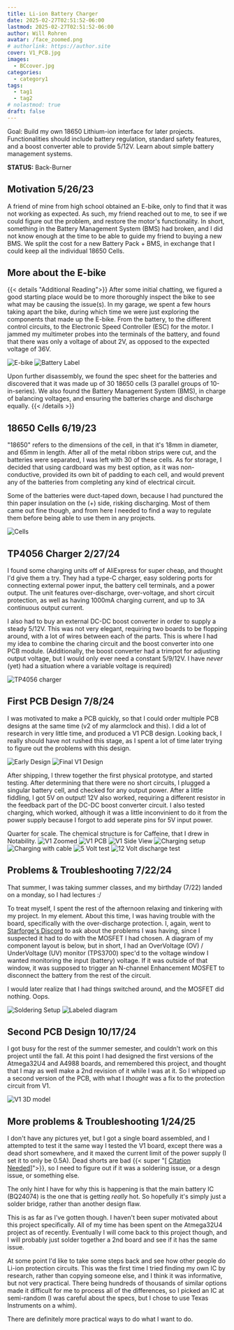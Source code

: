 ```yaml
---
title: Li-ion Battery Charger
date: 2025-02-27T02:51:52-06:00
lastmod: 2025-02-27T02:51:52-06:00
author: Will Rohren
avatar: /face_zoomed.png
# authorlink: https://author.site
cover: V1_PCB.jpg
images:
  - BCcover.jpg
categories:
  - category1
tags:
  - tag1
  - tag2
# nolastmod: true
draft: false
---
```


Goal: Build my own 18650 Lithium-ion interface for later projects. Functionalities should include battery regulation, standard safety features, and a boost converter able to provide 5/12V. Learn about simple battery management systems. 

**STATUS:** Back-Burner

<!--more-->

## Motivation 5/26/23
A friend of mine from high school obtained an E-bike, only to find that it was not working as expected. As such, my friend reached out to me, to see if we could figure out the problem, and restore the motor's functionality. In short, something in the Battery Management System (BMS) had broken, and I did not know enough at the time to be able to guide my friend to buying a new BMS. We split the cost for a new Battery Pack + BMS, in exchange that I could keep all the individual 18650 Cells. 

## More about the E-bike
{{< details "Additional Reading">}} 
After some initial chatting, we figured a good starting place would be to more thoroughly inspect the bike to see what may be causing the issue(s). In my garage, we spent a few hours taking apart the bike, during which time we were just exploring the components that made up the E-bike. From the battery, to the different control circuits, to the Electronic Speed Controller (ESC) for the motor. I jammed my multimeter probes into the terminals of the battery, and found that there was only a voltage of about 2V, as opposed to the expected voltage of 36V. 

![E-bike](E_Bike.jpg)
![Battery Label](Battery_Pack.jpg)

Upon further disassembly, we found the spec sheet for the batteries and discovered that it was made up of 30 18650 cells (3 parallel groups of 10-in-series). We also found the Battery Management System (BMS), in charge of balancing voltages, and ensuring the batteries charge and discharge equally. 
{{< /details >}} 

## 18650 Cells 6/19/23
"18650" refers to the dimensions of the cell, in that it's 18mm in diameter, and 65mm in length. After all of the metal ribbon strips were cut, and the batteries were separated, I was left with 30 of these cells. As for storage, I decided that using cardboard was my best option, as it was non-conductive, provided its own bit of padding to each cell, and would prevent any of the batteries from completing any kind of electrical circuit. 

Some of the batteries were duct-taped down, because I had punctured the thin paper insulation on the (+) side, risking discharging. Most of them came out fine though, and from here I needed to find a way to regulate them before being able to use them in any projects.

![Cells](Battery_Storage.jpg)

## TP4056 Charger 2/27/24
I found some charging units off of AliExpress for super cheap, and thought I'd give them a try. They had a type-C charger, easy soldering ports for connecting external power input, the battery cell terminals, and a power output. The unit features over-discharge, over-voltage, and short circuit protection, as well as having 1000mA charging current, and up to 3A continuous output current. 

I also had to buy an external DC-DC boost converter in order to supply a steady 5/12V. This was not very elegant, requiring two boards to be flopping around, with a lot of wires between each of the parts. This is where I had my idea to combine the charing circuit and the boost converter into one PCB module. (Additionally, the boost converter had a trimpot for adjusting output voltage, but I would only ever need a constant 5/9/12V. I have *never* (yet) had a situation where a variable voltage is required)

![TP4056 charger](TP4056.jpg)

## First PCB Design 7/8/24
I was motivated to make a PCB quickly, so that I could order multiple PCB designs at the same time (v2 of my alarmclock and this). I did a lot of research in very little time, and produced a V1 PCB design. Looking back, I really should have not rushed this stage, as I spent a lot of time later trying to figure out the problems with this design. 

![Early Design](V1_Early.jpg)
![Final V1 Design](V1_Finished.png)

After shipping, I threw together the first physical prototype, and started testing. After determining that there were no short circuits, I plugged a singular battery cell, and checked for any output power. After a little fiddling, I got 5V on output! 12V also worked, requiring a different resistor in the feedback part of the DC-DC boost converter circuit. I also tested charging, which worked, although it was a little inconvinient to do it from the power supply because I forgot to add seperate pins for 5V input power. 

Quarter for scale. The chemical structure is for Caffeine, that I drew in Notability. 
![V1 Zoomed](V1_Zoomed.jpg)
![V1 PCB](V1_PCB.jpg)
![V1 Side View](V1_side.jpg)
![Charging setup](charging_board.jpg)
![Charging with cable](Charging.jpg)
![5 Volt test](5Volts.jpg)
![12 Volt discharge test](12V.jpg)

## Problems & Troubleshooting 7/22/24
That summer, I was taking summer classes, and my birthday (7/22) landed on a monday, so I had lectures :/

To treat myself, I spent the rest of the afternoon relaxing and tinkering with my project. In my element. About this time, I was having trouble with the board, specifically with the over-discharge protection. I, again, went to [Starforge's Discord](https://www.starforgefoundry.com/) to ask about the problems I was having, since I suspected it had to do with the MOSFET I had chosen. A diagram of my component layout is below, but in short, I had an OverVoltage (OV) / UnderVoltage (UV) monitor (TPS3700) spec'd to the voltage window I wanted monitoring the input (battery) voltage. If it was outside of that window, it was supposed to trigger an N-channel Enhancement MOSFET to disconnect the battery from the rest of the circuit. 

I would later realize that I had things switched around, and the MOSFET did nothing. Oops. 

![Soldering Setup](Soldering_Setup.jpg)
![Labeled diagram](analysis.png)

## Second PCB Design 10/17/24
I got busy for the rest of the summer semester, and couldn't work on this project until the fall. At this point I had designed the first versions of the Atmega32U4 and A4988 boards, and remembered this project, and thought that I may as well make a 2nd revision of it while I was at it. So I whipped up a second version of the PCB, with what I *thought* was a fix to the protection circuit from V1. 

![V1 3D model](V2_3D.png)

## More problems & Troubleshooting 1/24/25
I don't have any pictures yet, but I got a single board assembled, and I attempted to test it the same way I tested the V1 board, except there was a dead short somewhere, and it maxed the current limit of the power supply (I set it to only be 0.5A). Dead shorts are bad {{< super "[ [Citation Needed](https://what-if.xkcd.com/47/#:~:text=The%20Sun%20is%20really%20bright%20%5Bcitation%20needed%5D%C2%A0and%20its%20light%20illuminates%20the%20Earth.%5Bcitation%20needed%5D)]">}}, so I need to figure out if it was a soldering issue, or a desgn issue, or something else. 

The only hint I have for why this is happening is that the main battery IC (BQ24074) is the one that is getting *really* hot. So hopefully it's simply just a solder bridge, rather than another design flaw. 

This is as far as I've gotten though. I haven't been super motivated about this project specifically. All of my time has been spent on the Atmega32U4 project as of recently. Eventually I will come back to this project though, and I will probably just solder together a 2nd board and see if it has the same issue. 

At some point I'd like to take some steps back and see how other people do Li-ion protection circuits. This was the first time I tried finding my own IC by research, rather than copying someone else, and I think it was informative, but not very practical. There being hundreds of thousands of similar options made it difficult for me to process all of the differences, so I picked an IC at semi-random (I was careful about the specs, but I chose to use Texas Instruments on a whim). 

There are definitely more practical ways to do what I want to do. 